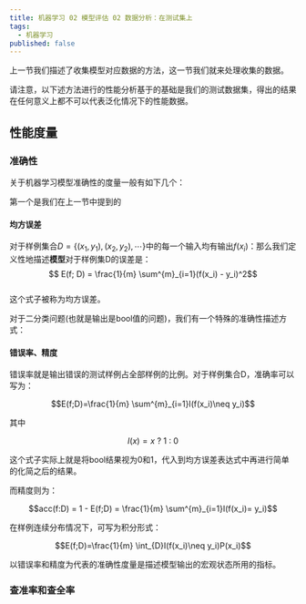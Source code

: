 ```yaml
---
title: 机器学习 02 模型评估 02 数据分析：在测试集上
tags: 
  - 机器学习
published: false
---
```


上一节我们描述了收集模型对应数据的方法，这一节我们就来处理收集的数据。

请注意，以下述方法进行的性能分析基于的基础是我们的测试数据集，得出的结果在任何意义上都不可以代表泛化情况下的性能数据。

## 性能度量

### 准确性

关于机器学习模型准确性的度量一般有如下几个：

第一个是我们在上一节中提到的

#### 均方误差

对于样例集合$D=\{(x_1, y_1), (x_2, y_2), \cdots\}$中的每一个输入均有输出$f(x_i)$：那么我们定义性地描述**模型**对于样例集D的误差是：  
$$ E(f; D) = \frac{1}{m} \sum^{m}_{i=1}(f(x_i) - y_i)^2$$  
这个式子被称为均方误差。

对于二分类问题(也就是输出是bool值的问题)，我们有一个特殊的准确性描述方式：

#### 错误率、精度

错误率就是输出错误的测试样例占全部样例的比例。对于样例集合D，准确率可以写为：

$$E(f;D)=\frac{1}{m} \sum^{m}_{i=1}I(f(x_i)\neq y_i)$$  

其中  

$$I(x) = x \ ? \ 1 \ : \ 0 $$

这个式子实际上就是将bool结果视为0和1，代入到均方误差表达式中再进行简单的化简之后的结果。

而精度则为：

$$acc(f:D) = 1 - E(f;D) = \frac{1}{m} \sum^{m}_{i=1}I(f(x_i)= y_i)$$

在样例连续分布情况下，可写为积分形式：

$$E(f;D)=\frac{1}{m} \int_{D}I(f(x_i)\neq y_i)P(x_i)$$

以错误率和精度为代表的准确性度量是描述模型输出的宏观状态所用的指标。

### 查准率和查全率

